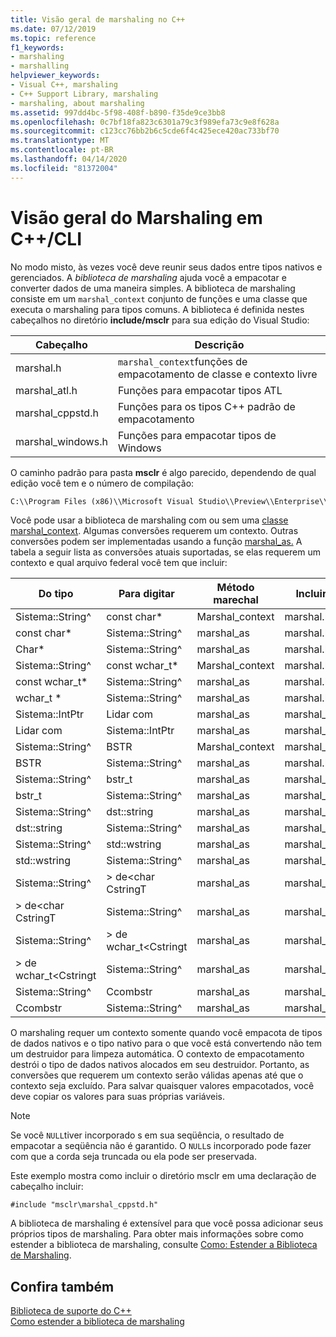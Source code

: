 ```yaml
---
title: Visão geral de marshaling no C++
ms.date: 07/12/2019
ms.topic: reference
f1_keywords:
- marshaling
- marshalling
helpviewer_keywords:
- Visual C++, marshaling
- C++ Support Library, marshaling
- marshaling, about marshaling
ms.assetid: 997dd4bc-5f98-408f-b890-f35de9ce3bb8
ms.openlocfilehash: 0c7bf18fa823c6301a79c3f989efa73c9e8f628a
ms.sourcegitcommit: c123cc76bb2b6c5cde6f4c425ece420ac733bf70
ms.translationtype: MT
ms.contentlocale: pt-BR
ms.lasthandoff: 04/14/2020
ms.locfileid: "81372004"
---
```

# <a name="overview-of-marshaling-in-ccli"></a>Visão geral do Marshaling em C++/CLI

No modo misto, às vezes você deve reunir seus dados entre tipos nativos e gerenciados. A *biblioteca de marshaling* ajuda você a empacotar e converter dados de uma maneira simples.  A biblioteca de marshaling consiste em um `marshal_context` conjunto de funções e uma classe que executa o marshaling para tipos comuns. A biblioteca é definida nestes cabeçalhos no diretório **include/msclr** para sua edição do Visual Studio:

|Cabeçalho|Descrição|
|---------------|-----------------|
|marshal.h|`marshal_context`funções de empacotamento de classe e contexto livre|
|marshal_atl.h| Funções para empacotar tipos ATL|
|marshal_cppstd.h|Funções para os tipos C++ padrão de empacotamento|
|marshal_windows.h|Funções para empacotar tipos de Windows|

O caminho padrão para pasta **msclr** é algo parecido, dependendo de qual edição você tem e o número de compilação:

```cmd
C:\\Program Files (x86)\\Microsoft Visual Studio\\Preview\\Enterprise\\VC\\Tools\\MSVC\\14.15.26528\\include\\msclr
```

Você pode usar a biblioteca de marshaling com ou sem uma [classe marshal_context](../dotnet/marshal-context-class.md). Algumas conversões requerem um contexto. Outras conversões podem ser implementadas usando a função [marshal_as.](../dotnet/marshal-as.md) A tabela a seguir lista as conversões atuais suportadas, se elas requerem um contexto e qual arquivo federal você tem que incluir:

|Do tipo|Para digitar|Método marechal|Incluir arquivo|
|---------------|-------------|--------------------|------------------|
|Sistema::String^|const char\*|Marshal_context|marshal.h|
|const char\*|Sistema::String^|marshal_as|marshal.h|
|Char\*|Sistema::String^|marshal_as|marshal.h|
|Sistema::String^|const wchar_t\*|Marshal_context|marshal.h|
|const wchar_t\*|Sistema::String^|marshal_as|marshal.h|
|wchar_t \*|Sistema::String^|marshal_as|marshal.h|
|Sistema::IntPtr|Lidar com|marshal_as|marshal_windows.h|
|Lidar com|Sistema::IntPtr|marshal_as|marshal_windows.h|
|Sistema::String^|BSTR|Marshal_context|marshal_windows.h|
|BSTR|Sistema::String^|marshal_as|marshal.h|
|Sistema::String^|bstr_t|marshal_as|marshal_windows.h|
|bstr_t|Sistema::String^|marshal_as|marshal_windows.h|
|Sistema::String^|dst::string|marshal_as|marshal_cppstd.h|
|dst::string|Sistema::String^|marshal_as|marshal_cppstd.h|
|Sistema::String^|std::wstring|marshal_as|marshal_cppstd.h|
|std::wstring|Sistema::String^|marshal_as|marshal_cppstd.h|
|Sistema::String^|> de\<char CstringT|marshal_as|marshal_atl.h|
|> de\<char CstringT|Sistema::String^|marshal_as|marshal_atl.h|
|Sistema::String^|> de wchar_t<Cstringt|marshal_as|marshal_atl.h|
|> de wchar_t<Cstringt|Sistema::String^|marshal_as|marshal_atl.h|
|Sistema::String^|Ccombstr|marshal_as|marshal_atl.h|
|Ccombstr|Sistema::String^|marshal_as|marshal_atl.h|

O marshaling requer um contexto somente quando você empacota de tipos de dados nativos e o tipo nativo para o que você está convertendo não tem um destruidor para limpeza automática. O contexto de empacotamento destrói o tipo de dados nativos alocados em seu destruidor. Portanto, as conversões que requerem um contexto serão válidas apenas até que o contexto seja excluído. Para salvar quaisquer valores empacotados, você deve copiar os valores para suas próprias variáveis.

> [!NOTE]
> Se você `NULL`tiver incorporado s em sua seqüência, o resultado de empacotar a seqüência não é garantido. O `NULL`s incorporado pode fazer com que a corda seja truncada ou ela pode ser preservada.

Este exemplo mostra como incluir o diretório msclr em uma declaração de cabeçalho incluir:

`#include "msclr\marshal_cppstd.h"`

A biblioteca de marshaling é extensível para que você possa adicionar seus próprios tipos de marshaling. Para obter mais informações sobre como estender a biblioteca de marshaling, consulte [Como: Estender a Biblioteca de Marshaling](../dotnet/how-to-extend-the-marshaling-library.md).

## <a name="see-also"></a>Confira também

[Biblioteca de suporte do C++](../dotnet/cpp-support-library.md)<br/>
[Como estender a biblioteca de marshaling](../dotnet/how-to-extend-the-marshaling-library.md)
